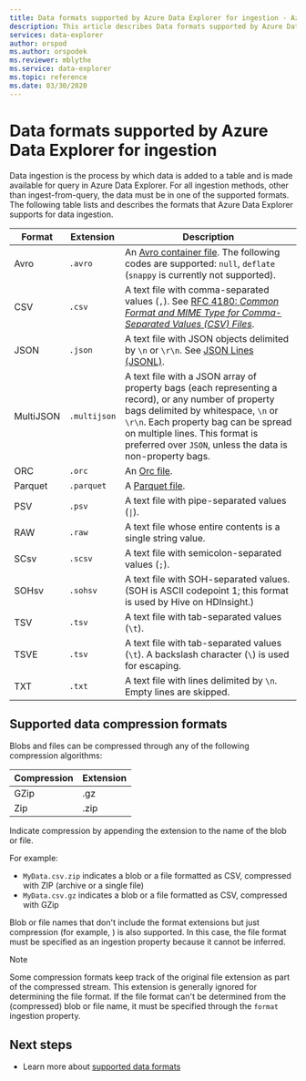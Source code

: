 ```yaml
---
title: Data formats supported by Azure Data Explorer for ingestion - Azure Data Explorer | Microsoft Docs
description: This article describes Data formats supported by Azure Data Explorer for ingestion in Azure Data Explorer.
services: data-explorer
author: orspod
ms.author: orspodek
ms.reviewer: mblythe
ms.service: data-explorer
ms.topic: reference
ms.date: 03/30/2020
---
```

# Data formats supported by Azure Data Explorer for ingestion

<!--- Do not edit this file! This file is temporarily duplicated from azure-docs-pr. -->

Data ingestion is the process by which data is added to a table and is made available for query in Azure Data Explorer. For all ingestion methods, other than ingest-from-query, the data must be in one of the supported formats. The following table lists and describes the formats that Azure Data Explorer supports for data ingestion.

|Format   |Extension   |Description|
|---------|------------|-----------|
|Avro     |`.avro`     |An [Avro container file](https://avro.apache.org/docs/current/). The following codes are supported: `null`, `deflate` (`snappy` is currently not supported).|
|CSV      |`.csv`      |A text file with comma-separated values (`,`). See [RFC 4180: _Common Format and MIME Type for Comma-Separated Values (CSV) Files_](https://www.ietf.org/rfc/rfc4180.txt).|
|JSON     |`.json`     |A text file with JSON objects delimited by `\n` or `\r\n`. See [JSON Lines (JSONL)](http://jsonlines.org/).|
|MultiJSON|`.multijson`|A text file with a JSON array of property bags (each representing a record), or any number of property bags delimited by whitespace, `\n` or `\r\n`. Each property bag can be spread on multiple lines. This format is preferred over `JSON`, unless the data is non-property bags.|
|ORC      |`.orc`      |An [Orc file](https://en.wikipedia.org/wiki/Apache_ORC).|
|Parquet  |`.parquet`  |A [Parquet file](https://en.wikipedia.org/wiki/Apache_Parquet).|
|PSV      |`.psv`      |A text file with pipe-separated values (<code>&#124;</code>).|
|RAW      |`.raw`      |A text file whose entire contents is a single string value.|
|SCsv     |`.scsv`     |A text file with semicolon-separated values (`;`).|
|SOHsv    |`.sohsv`    |A text file with SOH-separated values. (SOH is ASCII codepoint 1; this format is used by Hive on HDInsight.)|
|TSV      |`.tsv`      |A text file with tab-separated values (`\t`).|
|TSVE     |`.tsv`      |A text file with tab-separated values (`\t`). A backslash character (`\`) is used for escaping.|
|TXT      |`.txt`      |A text file with lines delimited by `\n`. Empty lines are skipped.|

## Supported data compression formats

Blobs and files can be compressed through any of the following compression algorithms:

|Compression|Extension|
|-----------|---------|
|GZip       |.gz      |
|Zip        |.zip     |

Indicate compression by appending the extension to the name of the blob or file.

For example:
* `MyData.csv.zip` indicates a blob or a file formatted as CSV, compressed with ZIP (archive or a single file)
* `MyData.csv.gz` indicates a blob or a file formatted as CSV, compressed with GZip

Blob or file names that don't include the format extensions but just compression (for example, ) is also supported. In this case, the file format
must be specified as an ingestion property because it cannot be inferred.

> [!NOTE]
> Some compression formats keep track of the original file extension as part
> of the compressed stream. This extension is generally ignored for
> determining the file format. If the file format can't be determined from the (compressed)
> blob or file name, it must be specified through the `format` ingestion property.

## Next steps



* Learn more about [supported data formats](ingestion-supported-formats.md)